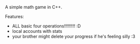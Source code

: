 A simple math game in C++. 

Features:
- ALL basic four operations!!!!!!!!! :D
- local accounts with stats 
- your brother might delete your progress if he's feeling silly :3
